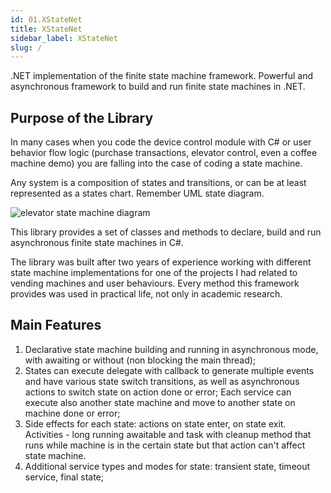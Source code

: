 ```yaml
---
id: 01.XStateNet
title: XStateNet
sidebar_label: XStateNet
slug: /
---
```

.NET implementation of the finite state machine framework. Powerful and asynchronous framework to build and run finite state machines in .NET.

## Purpose of the Library

In many cases when you code the device control module with C# or user behavior flow logic (purchase transactions, elevator control, even a coffee machine demo) you are falling into the case of coding a state machine.

Any system is a composition of states and transitions, or can be at least represented as a states chart. Remember UML state diagram.

![elevator state machine diagram](https://www.researchgate.net/profile/Ferhat_Khendek/publication/220299137/figure/fig9/AS:394027703783435@1470954933941/Finite-State-Machine-of-an-Elevator-Controller.png)

This library provides a set of classes and methods to declare, build and run asynchronous finite state machines in C#. 

The library was built after two years of experience working with different state machine implementations for one of the projects I had related to vending machines and user behaviours. Every method this framework provides was used in practical life, not only in academic research.

## Main Features

1. Declarative state machine building and running in asynchronous mode, with awaiting or without (non blocking the main thread);
2. States can execute delegate with callback to generate multiple events and have various state switch transitions, as well as asynchronous actions to switch state on action done or error; Each service can execute also another state machine and move to another state on machine done or error;
3. Side effects for each state: actions on state enter, on state exit. Activities - long running awaitable and task with cleanup method that runs while machine is in the certain state but that action can't affect state machine.
4. Additional service types and modes for state: transient state, timeout service, final state;